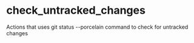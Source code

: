 # check_untracked_changes
Actions that uses git status --porcelain command to check for untracked changes 
